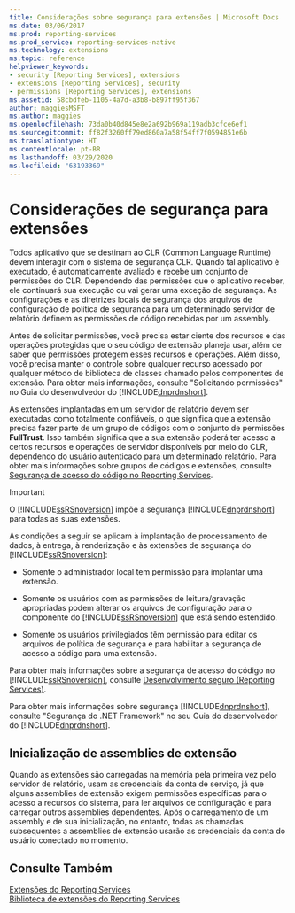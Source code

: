 ```yaml
---
title: Considerações sobre segurança para extensões | Microsoft Docs
ms.date: 03/06/2017
ms.prod: reporting-services
ms.prod_service: reporting-services-native
ms.technology: extensions
ms.topic: reference
helpviewer_keywords:
- security [Reporting Services], extensions
- extensions [Reporting Services], security
- permissions [Reporting Services], extensions
ms.assetid: 58cbdfeb-1105-4a7d-a3b8-b897ff95f367
author: maggiesMSFT
ms.author: maggies
ms.openlocfilehash: 73da0b40d845e8e2a692b969a119adb3cfce6ef1
ms.sourcegitcommit: ff82f3260ff79ed860a7a58f54ff7f0594851e6b
ms.translationtype: HT
ms.contentlocale: pt-BR
ms.lasthandoff: 03/29/2020
ms.locfileid: "63193369"
---
```

# <a name="security-considerations-for-extensions"></a>Considerações de segurança para extensões
  Todos aplicativo que se destinam ao CLR (Common Language Runtime) devem interagir com o sistema de segurança CLR. Quando tal aplicativo é executado, é automaticamente avaliado e recebe um conjunto de permissões do CLR. Dependendo das permissões que o aplicativo receber, ele continuará sua execução ou vai gerar uma exceção de segurança. As configurações e as diretrizes locais de segurança dos arquivos de configuração de política de segurança para um determinado servidor de relatório definem as permissões de código recebidas por um assembly.  
  
 Antes de solicitar permissões, você precisa estar ciente dos recursos e das operações protegidas que o seu código de extensão planeja usar, além de saber que permissões protegem esses recursos e operações. Além disso, você precisa manter o controle sobre qualquer recurso acessado por qualquer método de biblioteca de classes chamado pelos componentes de extensão. Para obter mais informações, consulte "Solicitando permissões" no Guia do desenvolvedor do [!INCLUDE[dnprdnshort](../../includes/dnprdnshort-md.md)].  
  
 As extensões implantadas em um servidor de relatório devem ser executadas como totalmente confiáveis, o que significa que a extensão precisa fazer parte de um grupo de códigos com o conjunto de permissões **FullTrust**. Isso também significa que a sua extensão poderá ter acesso a certos recursos e operações de servidor disponíveis por meio do CLR, dependendo do usuário autenticado para um determinado relatório. Para obter mais informações sobre grupos de códigos e extensões, consulte [Segurança de acesso do código no Reporting Services](../../reporting-services/extensions/secure-development/code-access-security-in-reporting-services.md).  
  
> [!IMPORTANT]  
>  O [!INCLUDE[ssRSnoversion](../../includes/ssrsnoversion-md.md)] impõe a segurança [!INCLUDE[dnprdnshort](../../includes/dnprdnshort-md.md)] para todas as suas extensões.  
  
 As condições a seguir se aplicam à implantação de processamento de dados, à entrega, à renderização e às extensões de segurança do [!INCLUDE[ssRSnoversion](../../includes/ssrsnoversion-md.md)]:  
  
-   Somente o administrador local tem permissão para implantar uma extensão.  
  
-   Somente os usuários com as permissões de leitura/gravação apropriadas podem alterar os arquivos de configuração para o componente do [!INCLUDE[ssRSnoversion](../../includes/ssrsnoversion-md.md)] que está sendo estendido.  
  
-   Somente os usuários privilegiados têm permissão para editar os arquivos de política de segurança e para habilitar a segurança de acesso a código para uma extensão.  
  
 Para obter mais informações sobre a segurança de acesso do código no [!INCLUDE[ssRSnoversion](../../includes/ssrsnoversion-md.md)], consulte [Desenvolvimento seguro &#40;Reporting Services&#41;](../../reporting-services/extensions/secure-development/secure-development-reporting-services.md).  
  
 Para obter mais informações sobre segurança [!INCLUDE[dnprdnshort](../../includes/dnprdnshort-md.md)], consulte "Segurança do .NET Framework" no seu Guia do desenvolvedor do [!INCLUDE[dnprdnshort](../../includes/dnprdnshort-md.md)].  
  
## <a name="initialization-of-extension-assemblies"></a>Inicialização de assemblies de extensão  
 Quando as extensões são carregadas na memória pela primeira vez pelo servidor de relatório, usam as credenciais da conta de serviço, já que alguns assemblies de extensão exigem permissões específicas para o acesso a recursos do sistema, para ler arquivos de configuração e para carregar outros assemblies dependentes. Após o carregamento de um assembly e de sua inicialização, no entanto, todas as chamadas subsequentes a assemblies de extensão usarão as credenciais da conta do usuário conectado no momento.  
  
## <a name="see-also"></a>Consulte Também  
 [Extensões do Reporting Services](../../reporting-services/extensions/reporting-services-extensions.md)   
 [Biblioteca de extensões do Reporting Services](../../reporting-services/extensions/reporting-services-extension-library.md)  
  
  
